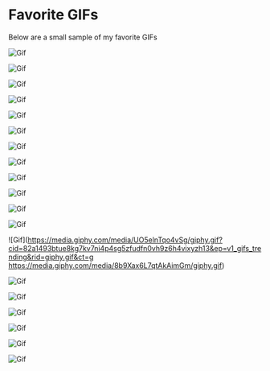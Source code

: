 # Favorite GIFs

Below are a small sample of my favorite GIFs

 ![Gif](https://i.giphy.com/media/v1.Y2lkPTc5MGI3NjExYXk1MTJjdThjb2ljbjd6MHozeng1d3QwOGJqbnVqOHpsdmQ5NTlhNCZlcD12MV9pbnRlcm5hbF9naWZfYnlfaWQmY3Q9Zw/26n6Gx9moCgs1pUuk/giphy.gif )

![Gif](https://media.giphy.com/media/fBG7UnBi7QtePFHEnk/giphy.gif)

![Gif](https://media.giphy.com/media/3NtY188QaxDdC/giphy.gif)

![Gif](https://media.giphy.com/media/aTXHpCN7TSpmE/giphy.gif) 

![Gif](https://media.giphy.com/media/Q6WPVzFU8LcBWWgQE1/giphy.gif?cid=790b7611fp7jr5matygi3whyydgo55v4ckwa9vr2ceb6jbx9&ep=v1_gifs_search&rid=giphy.gif&ct=g) 

![Gif](https://media.giphy.com/media/l22ysLe54hZP0wubek/giphy.gif?cid=790b7611fp7jr5matygi3whyydgo55v4ckwa9vr2ceb6jbx9&ep=v1_gifs_search&rid=giphy.gif&ct=g) 

![Gif](https://media.giphy.com/media/3o7qDEq2bMbcbPRQ2c/giphy.gif?cid=ecf05e470e3kh7gvcss4adyytdje8gyfdpl4w9xlyieyfexk&ep=v1_gifs_search&rid=giphy.gif&ct=g)

![Gif](https://media.giphy.com/media/6sdJfA9SptMwCvUOmH/giphy.gif?cid=ecf05e47aaazjngcaqlrfge0o87r8ju8w1x71lez4zp55gna&ep=v1_gifs_search&rid=giphy.gif&ct=g) 

![Gif](https://media.giphy.com/media/v1.Y2lkPTc5MGI3NjExYzJ2a3dkdDB0cGg2ejRmN2lnM3E2OXBudmo5dWoyZW9rNjVwMWk4MyZlcD12MV9naWZzX3NlYXJjaCZjdD1n/jUwpNzg9IcyrK/giphy.gif) 

![Gif](https://media.giphy.com/media/v1.Y2lkPTc5MGI3NjExc3o5bjVhbHQ2NDRscHZqeXNqbGljYWhzaWw2eTd6cjFseW9pYmVmaSZlcD12MV9naWZzX3NlYXJjaCZjdD1n/3o6ZtpWvwnhf34Oj0A/giphy.gif) 

![Gif](https://media.giphy.com/media/v1.Y2lkPTc5MGI3NjExOTFoMWQ5NWhsc2JuNXUza3A4cWpkMHJqdXB3eGl1NThvYzNscGVrcSZlcD12MV9naWZzX3NlYXJjaCZjdD1n/g5R9dok94mrIvplmZd/giphy.gif)

![Gif](https://media.giphy.com/media/UDwUHzUGu6jdsWY5pC/giphy.gif?cid=790b7611se7w1cktcshqae31lsik983txq0h75ztlwkqq7zw&ep=v1_gifs_search&rid=giphy.gif&ct=g) 

![Gif](https://media.giphy.com/media/UO5elnTqo4vSg/giphy.gif?cid=82a1493btue8kg7kv7ni4p4sg5zfudfn0vh9z6h4vixyzh13&ep=v1_gifs_trending&rid=giphy.gif&ct=g
https://media.giphy.com/media/8b9Xax6L7qtAkAimGm/giphy.gif)
 

![Gif](https://media.giphy.com/media/9uoYC7cjcU6w8/giphy.gif) 

![Gif](https://media.giphy.com/media/g9582DNuQppxC/giphy.gif) 

![Gif](https://media.giphy.com/media/bGPTxLislwm3u/giphy.gif) 

![Gif](https://media.giphy.com/media/inyqrgp9o3NUA/giphy.gif) 

![Gif](https://media.giphy.com/media/baJ8U7rW3EK9G/giphy.gif) 

![Gif](https://media.giphy.com/media/v1.Y2lkPTc5MGI3NjExa2FyYmFrYjB5OHRkZ2FqOGc0OHFoeXdsNmE4aGtvY3p2bW04ZzZhMiZlcD12MV9naWZzX3NlYXJjaCZjdD1n/J5XsRK6T5kYlhNDx2J/giphy.gif) 

